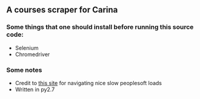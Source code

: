 ## A courses scraper for Carina

### Some things that one should install before running this source code:
* Selenium
* Chromedriver

### Some notes
* Credit to [this site](http://www.obeythetestinggoat.com/how-to-get-selenium-to-wait-for-page-load-after-a-click.html) for navigating nice slow peoplesoft loads
* Written in py2.7

